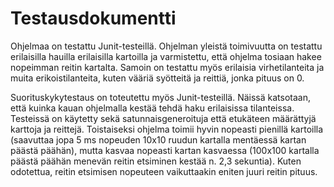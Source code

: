 ﻿Testausdokumentti
==================

Ohjelmaa on testattu Junit-testeillä. Ohjelman yleistä toimivuutta on testattu erilaisilla hauilla erilaisilla kartoilla ja varmistettu, että ohjelma tosiaan hakee nopeimman reitin kartalta. Samoin on testattu myös erilaisia virhetilanteita ja muita erikoistilanteita, kuten vääriä syötteitä ja reittiä, jonka pituus on 0.

Suorituskykytestaus on toteutettu myös Junit-testeillä. Näissä katsotaan, että kuinka kauan ohjelmalla kestää tehdä haku erilaisissa tilanteissa. Testeissä on käytetty sekä satunnaisgeneroituja että etukäteen määrättyjä karttoja ja reittejä. Toistaiseksi ohjelma toimii hyvin nopeasti pienillä kartoilla (saavuttaa jopa 5 ms nopeuden 10x10 ruudun kartalla mentäessä kartan päästä päähän), mutta kasvaa nopeasti kartan kasvaessa (100x100 kartalla päästä päähän menevän reitin etsiminen kestää n. 2,3 sekuntia). Kuten odotettua, reitin etsimisen nopeuteen vaikuttaakin eniten juuri reitin pituus.